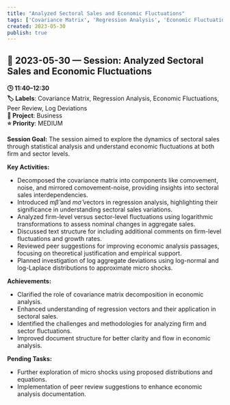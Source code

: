 ```yaml
---
title: "Analyzed Sectoral Sales and Economic Fluctuations"
tags: ['Covariance Matrix', 'Regression Analysis', 'Economic Fluctuations', 'Peer Review', 'Log Deviations']
created: 2023-05-30
publish: true
---
```


## 📅 2023-05-30 — Session: Analyzed Sectoral Sales and Economic Fluctuations

**🕒 11:40–12:30**  
**🏷️ Labels**: Covariance Matrix, Regression Analysis, Economic Fluctuations, Peer Review, Log Deviations  
**📂 Project**: Business  
**⭐ Priority**: MEDIUM  


**Session Goal:**
The session aimed to explore the dynamics of sectoral sales through statistical analysis and understand economic fluctuations at both firm and sector levels.

**Key Activities:**
- Decomposed the covariance matrix into components like comovement, noise, and mirrored comovement-noise, providing insights into sectoral sales interdependencies.
- Introduced $m{\hat \beta}$ and $m{\hat \sigma}$ vectors in regression analysis, highlighting their significance in understanding sectoral sales variations.
- Analyzed firm-level versus sector-level fluctuations using logarithmic transformations to assess nominal changes in aggregate sales.
- Discussed text structure for including additional comments on firm-level fluctuations and growth rates.
- Reviewed peer suggestions for improving economic analysis passages, focusing on theoretical justification and empirical support.
- Planned investigation of log aggregate deviations using log-normal and log-Laplace distributions to approximate micro shocks.

**Achievements:**
- Clarified the role of covariance matrix decomposition in economic analysis.
- Enhanced understanding of regression vectors and their application in sectoral sales.
- Identified the challenges and methodologies for analyzing firm and sector fluctuations.
- Improved document structure for better clarity and flow in economic analysis.

**Pending Tasks:**
- Further exploration of micro shocks using proposed distributions and equations.
- Implementation of peer review suggestions to enhance economic analysis documentation.
